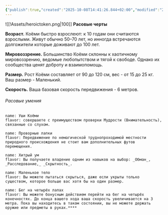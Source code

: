 ```yaml
---
{"publish":true,"created":"2025-10-08T14:41:26.844+02:00","modified":"2025-10-20T22:29:24.240+02:00","tags":["расы"],"cssclasses":""}
---
```



![[!Assets/heroictoken.png|100]]
**Расовые черты**

**Возраст.** Коёми быстро взрослеют: к 10 годам они считаются взрослыми. Живут обычно 50–70 лет, но инногда встречаются долгожители которые доживают до 100 лет.

**Мировоззрение.** Большинство Коёми склонны к хаотичному мировоззрению, ведомые любопытством и тягой к свободе. Однако их сообщества ценят доброту и взаимопомощь.

**Размер.** Рост Коёми составляет от 90 до 120 см, вес - от 15 до 25 кг. Ваш размер - Маленький.

**Скорость.** Ваша базовая скорость передвижения - 6 метров.

###### Расовые умения

```ds-ab
name: Уши Коёми
flavor: совершаете с преимуществом проверки Мудрости (Внимательность), связанные со слухом.
```

```ds-ab
name: Проворные лапки
flavor: Передвижение по немагической труднопроходимой местности природного происхождения не стоит вам дополнительных футов перемещения.
```

```ds-ab
name: Хитрый ум
flavor: Вы получаете владение одним из навыков на выбор: _Обман_, _Расследование,_ _Скрытность_.
```

```ds-ab
name: Маленькое тело
flavor: Вы можете пытаться скрыться, даже если укрыты только существом, которое больше вас хотя бы на один размер.
```

```ds-ab
name: Бег на четырёх лапах
flavor: Вы можете бонусным действием перейти на бег на четырёх конечностях. До конца вашего хода ваша скорость увеличивается на 3 метра. Пока вы находитесь в таком состоянии, вы не можете держать оружие или предметы в руках.****
```

 
 
 
